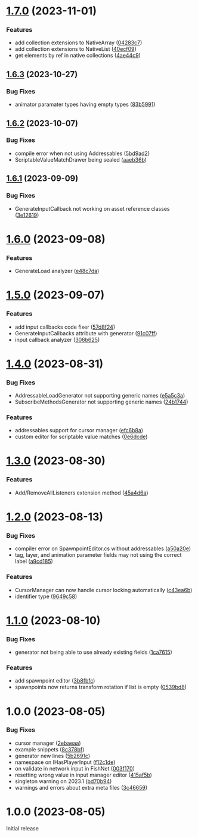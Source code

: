 # [1.7.0](https://github.com/Hertzole/unity-toolbox/compare/v1.6.3...v1.7.0) (2023-11-01)


### Features

* add collection extensions to NativeArray ([04283c7](https://github.com/Hertzole/unity-toolbox/commit/04283c736ae83cc4e24ab88cba0bdd9ff3b1b366))
* add collection extensions to NativeList ([40ecf09](https://github.com/Hertzole/unity-toolbox/commit/40ecf09bce47d7274a31bb4505380f0d9cee0811))
* get elements by ref in native collections ([4ae44c9](https://github.com/Hertzole/unity-toolbox/commit/4ae44c9a613f5d1788f72853e93c565814b9fcb8))

## [1.6.3](https://github.com/Hertzole/unity-toolbox/compare/v1.6.2...v1.6.3) (2023-10-27)


### Bug Fixes

* animator paramater types having empty types ([83b5991](https://github.com/Hertzole/unity-toolbox/commit/83b599110f9ce026e3b41a7b30d5c4c6ae5b9e90))

## [1.6.2](https://github.com/Hertzole/unity-toolbox/compare/v1.6.1...v1.6.2) (2023-10-07)


### Bug Fixes

* compile error when not using Addressables ([5bd9ad2](https://github.com/Hertzole/unity-toolbox/commit/5bd9ad295d34272068f9f875e0e89f3e5082545b))
* ScriptableValueMatchDrawer being sealed ([aaeb36b](https://github.com/Hertzole/unity-toolbox/commit/aaeb36b05f5269bf3ed31437be7ddf5746d6fa17))

## [1.6.1](https://github.com/Hertzole/unity-toolbox/compare/v1.6.0...v1.6.1) (2023-09-09)


### Bug Fixes

* GenerateInputCallback not working on asset reference classes ([3e12619](https://github.com/Hertzole/unity-toolbox/commit/3e12619811291c180a400aeb4c5952a8c15d789a))

# [1.6.0](https://github.com/Hertzole/unity-toolbox/compare/v1.5.0...v1.6.0) (2023-09-08)


### Features

* GenerateLoad analyzer ([e48c7da](https://github.com/Hertzole/unity-toolbox/commit/e48c7da4f8d73496ae7f45c831f191655751700e))

# [1.5.0](https://github.com/Hertzole/unity-toolbox/compare/v1.4.0...v1.5.0) (2023-09-07)


### Features

* add input callbacks code fixer ([57d8f24](https://github.com/Hertzole/unity-toolbox/commit/57d8f242039df7dd2a8c50ee3ec9cb15e1e8cd6c))
* GenerateInputCallbacks attribute with generator ([91c07ff](https://github.com/Hertzole/unity-toolbox/commit/91c07ffc48d6f14f98512cde85d8e9899e4d2700))
* input callback analyzer ([306b625](https://github.com/Hertzole/unity-toolbox/commit/306b6255e7d8b530bba1d7a4f8dffd134f4e611c))

# [1.4.0](https://github.com/Hertzole/unity-toolbox/compare/v1.3.0...v1.4.0) (2023-08-31)


### Bug Fixes

* AddressableLoadGenerator not supporting generic names ([e5a5c3a](https://github.com/Hertzole/unity-toolbox/commit/e5a5c3aa00657a8e3f73ab466fff4d47e691db45))
* SubscribeMethodsGenerator not supporting generic names ([24b1744](https://github.com/Hertzole/unity-toolbox/commit/24b1744f7f58cdda3d49084b68febcf713c83b59))


### Features

* addressables support for cursor manager ([efc6b8a](https://github.com/Hertzole/unity-toolbox/commit/efc6b8ab0ce34396395876c371d004c1a074d12e))
* custom editor for scriptable value matches ([0e6dcde](https://github.com/Hertzole/unity-toolbox/commit/0e6dcde0f7ccafd2c286f7048b9eb4dc472ef409))

# [1.3.0](https://github.com/Hertzole/unity-toolbox/compare/v1.2.0...v1.3.0) (2023-08-30)


### Features

* Add/RemoveAllListeners extension method ([45a4d6a](https://github.com/Hertzole/unity-toolbox/commit/45a4d6a139f31c3f66b7461666cf0ecfecdccdd1))

# [1.2.0](https://github.com/Hertzole/unity-toolbox/compare/v1.1.0...v1.2.0) (2023-08-13)


### Bug Fixes

* compiler error on SpawnpointEditor.cs without addressables ([a50a20e](https://github.com/Hertzole/unity-toolbox/commit/a50a20ef0354fb2873589f42c95194c00fa2a607))
* tag, layer, and animation parameter fields may not using the correct label ([a9cd185](https://github.com/Hertzole/unity-toolbox/commit/a9cd1850b908ca2c7b7579705c9860067fb71b2c))


### Features

* CursorManager can now handle cursor locking automatically ([c43ea6b](https://github.com/Hertzole/unity-toolbox/commit/c43ea6bfac6812dc02f9ca4b7c9269781d810df2))
* identifier type ([9649c58](https://github.com/Hertzole/unity-toolbox/commit/9649c58e939a53b4bd8d521ed2c42885eaebe8e6))

# [1.1.0](https://github.com/Hertzole/unity-toolbox/compare/v1.0.0...v1.1.0) (2023-08-10)


### Bug Fixes

* generator not being able to use already existing fields ([1ca7615](https://github.com/Hertzole/unity-toolbox/commit/1ca7615947c660a5fa28779f8e06e1e9502f3691))


### Features

* add spawnpoint editor ([3b8fbfc](https://github.com/Hertzole/unity-toolbox/commit/3b8fbfc4346b72799e23e5618c30c36f51ce9a48))
* spawnpoints now returns transform rotation if list is empty ([0539bd8](https://github.com/Hertzole/unity-toolbox/commit/0539bd8089afc4f182a84b6b30c4b6bff910b671))

# 1.0.0 (2023-08-05)


### Bug Fixes

* cursor manager ([2ebaeaa](https://github.com/Hertzole/unity-toolbox/commit/2ebaeaa06eb5c6f33bc56056e844f07fbce994fa))
* example snippets ([8c378bf](https://github.com/Hertzole/unity-toolbox/commit/8c378bf6a3e5c942d9faca5c5177415d0a38c701))
* generator new lines ([5b2691c](https://github.com/Hertzole/unity-toolbox/commit/5b2691c74b3e272662131027e1922d5eb1a34cdd))
* namespace on IHasPlayerInput ([f12c1de](https://github.com/Hertzole/unity-toolbox/commit/f12c1dec07a6962c5952a89f4f09d628680a559b))
* on validate in network input in FishNet ([003f170](https://github.com/Hertzole/unity-toolbox/commit/003f17038a5718d44558800659b6e9d96e9e0a40))
* resetting wrong value in input manager editor ([415af5b](https://github.com/Hertzole/unity-toolbox/commit/415af5be1243c7c8ccf8b7ea419c733cfa7697bb))
* singleton warning on 2023.1 ([bd70b94](https://github.com/Hertzole/unity-toolbox/commit/bd70b9429b7093567fec2dfa0349fa455e361797))
* warnings and errors about extra meta files ([3c46659](https://github.com/Hertzole/unity-toolbox/commit/3c46659be0970b8283fc062c5050ae1d24436a0f))

# 1.0.0  (2023-08-05)

Initial release
